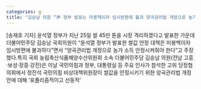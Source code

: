 ```yaml
---
categories: g
title: "김승남 의원 “尹 정부 발표는 미봉책이자 임시방편에 불과 양곡관리법 개정으로 농가 소득 안정시켜야”"
---
```

[송재호 기자] 윤석열 정부가 지난 25일 쌀 45만 톤을 시장 격리하겠다고 발표한 가운데 더불어민주당 김승남 국회의원이 “윤석열 정부가 발표한 쌀값 안정 대책은 미봉백이자 임시방편에 불과하다”면서 “양곡관리법 개정으로 농가 소득 안정시켜줘야 한다”고 주장했다.특히 국회 농림축산식품해양수산위원회 소속 더불어민주당 김승남 의원(전남 고흥·보성·장흥·강진)은 이날 국민의힘과 정부, 대통령실 등 주요 인사가 참석한 고위 당정협의회에서 정진석 국민의힘 비상대책위원장이 쌀값을 안정시키기 위한 양곡관리법 개정안에 대해 ‘포퓰리즘적이고 선동적’
